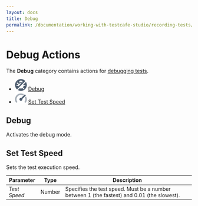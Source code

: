 ```yaml
---
layout: docs
title: Debug
permalink: /documentation/working-with-testcafe-studio/recording-tests/test-actions/debug.html
---
```

# Debug Actions

The **Debug** category contains actions for [debugging tests](../../../debugging-tests.md).

* ![Action icon](../../../../images/actions/action-debug-icon.svg) [Debug](#debug)
* ![Action icon](../../../../images/actions/action-set-test-speed-icon.svg) [Set Test Speed](#set-test-speed)

## Debug

Activates the debug mode.

## Set Test Speed

Sets the test execution speed.

Parameter | Type  | Description
--------- | ----- | -------------
*Test Speed* | Number | Specifies the test speed. Must be a number between 1 (the fastest) and 0.01 (the slowest).
